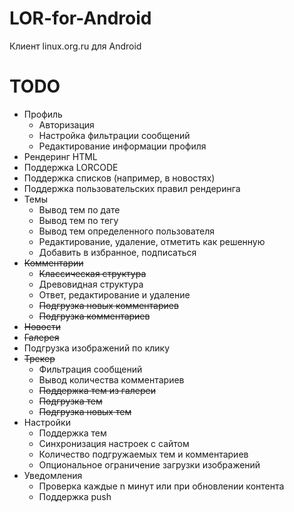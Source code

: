 # LOR-for-Android
Клиент linux.org.ru для Android

# TODO
* Профиль
  * Авторизация
  * Настройка фильтрации сообщений
  * Редактирование информации профиля
* Рендеринг HTML
 * Поддержка LORCODE
 * Поддержка списков (например, в новостях)
 * Поддержка пользовательских правил рендеринга
* Темы
  * Вывод тем по дате
  * Вывод тем по тегу
  * Вывод тем определенного пользователя
  * Редактирование, удаление, отметить как решенную
  * Добавить в избранное, подписаться
* ~~Комментарии~~
  * ~~Классическая структура~~
  * Древовидная структура
  * Ответ, редактирование и удаление
  * ~~Подгрузка новых комментариев~~
  * ~~Подгрузка комментариев~~
* ~~Новости~~
* ~~Галерея~~
 * Подгрузка изображений по клику
* ~~Трекер~~
  * Фильтрация сообщений
  * Вывод количества комментариев
  * ~~Поддержка тем из галереи~~
  * ~~Подгрузка тем~~
  * ~~Подгрузка новых тем~~
* Настройки
  * Поддержка тем
  * Синхронизация настроек с сайтом
  * Количество подгружаемых тем и комментариев
  * Опциональное ограничение загрузки изображений
* Уведомления
  * Проверка каждые n минут или при обновлении контента
  * Поддержка push
